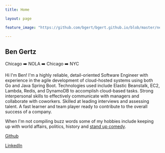 ```yaml
---
title: Home

layout: page

feature_image: "https://github.com/bgert/bgert.github.io/blob/master/new_street_car.jpg?raw=true"

---
```

## Ben Gertz

Chicago :arrow_right: NOLA :arrow_right: Chicago :arrow_right: NYC

Hi I'm Ben! I'm a highly reliable, detail-oriented Software Engineer with experience in the agile development of cloud-hosted systems using both Go and Java Spring Boot. Technologies used include Elastic Beanstalk, EC2, Lambda, Redis, and DynamoDB to accomplish cloud-based tasks. Strong interpersonal skills to effectively communicate with managers and collaborate with coworkers. Skilled at leading interviews and assessing talent. A fast learner and team player ready to contribute to the overall success of a company.

When I'm not compiling buzz words some of my hobbies include keeping up with world affairs, politics, history and [stand up comedy][3].

[Github][1]

[LinkedIn][2]



[1]: https://github.com/bgert
[2]: https://www.linkedin.com/in/benjamin-gertz/
[3]: https://drive.google.com/file/d/1TkJkoiUqfpLNeVCnfAxjO4bkHQhSpNwc/view?usp=share_link
